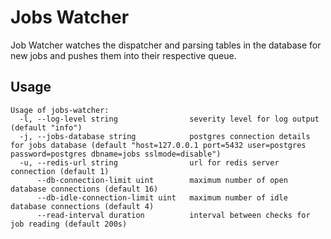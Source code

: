 # Jobs Watcher

Job Watcher watches the dispatcher and parsing tables in the database for new jobs and pushes them into their respective queue.

## Usage

```
Usage of jobs-watcher:
  -l, --log-level string                severity level for log output (default "info")
  -j, --jobs-database string            postgres connection details for jobs database (default "host=127.0.0.1 port=5432 user=postgres password=postgres dbname=jobs sslmode=disable")
  -u, --redis-url string                url for redis server connection (default 1)
      --db-connection-limit uint        maximum number of open database connections (default 16)
      --db-idle-connection-limit uint   maximum number of idle database connections (default 4)
      --read-interval duration          interval between checks for job reading (default 200s)
```
